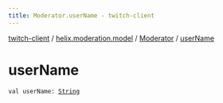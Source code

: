 ```yaml
---
title: Moderator.userName - twitch-client
---
```


[twitch-client](../../index.html) / [helix.moderation.model](../index.html) / [Moderator](index.html) / [userName](./user-name.html)

# userName

`val userName: `[`String`](https://kotlinlang.org/api/latest/jvm/stdlib/kotlin/-string/index.html)